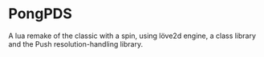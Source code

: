 # PongPDS

A lua remake of the classic with a spin, using löve2d engine, a class library and the Push resolution-handling library.

